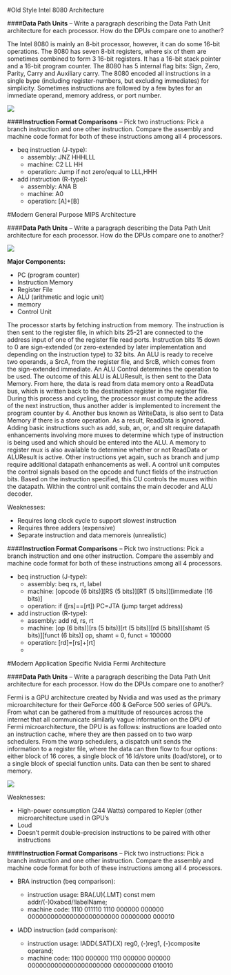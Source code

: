 #Old Style Intel 8080 Architecture

####**Data Path Units** – Write a paragraph describing the Data Path Unit architecture for each processor. How do the DPUs compare one to another?

The Intel 8080 is mainly an 8-bit processor, however, it can do some 16-bit operations. The 8080 has seven 8-bit registers, where six of them are sometimes combined to form 3 16-bit registers. It has a 16-bit stack pointer and a 16-bit program counter. The 8080 has 5 internal flag bits: Sign, Zero, Parity, Carry and Auxiliary carry. The 8080 encoded all instructions in a single bype (including register-numbers, but excluding immediates) for simplicity. Sometimes instructions are followed by a few bytes for an immediate operand, memory address, or port number. 

[<img src="https://upload.wikimedia.org/wikipedia/commons/5/5d/Intel_8080_arch.svg">](https://en.wikipedia.org/wiki/Intel_8080)

####**Instruction Format Comparisons** – Pick two instructions: Pick a branch instruction and one other instruction. Compare the assembly and machine code format for both of these instructions among all 4 processors.

* beq instruction (J-type): 
  * assembly:  JNZ HHHLLL
  * machine:   C2 LL HH
  * operation: Jump if not zero/equal to LLL,HHH
* add instruction (R-type):
  * assembly:  ANA B
  * machine:   A0
  * operation: [A]+[B]


#Modern General Purpose MIPS Architecture

####**Data Path Units** – Write a paragraph describing the Data Path Unit architecture for each processor. How do the DPUs compare one to another?

<img src="http://s3.amazonaws.com/answer-board-image/2009431318246337436150401462503453.jpg">

**Major Components:**
  * PC (program counter)
  * Instruction Memory
  * Register File
  * ALU (arithmetic and logic unit)
  * memory
  * Control Unit

The processor starts by fetching instruction from memory. The instruction is then sent to the register file, in which bits 25-21 are connected to the address input of one of the register file read ports. Instruction bits 15 down to 0 are sign-extended (or zero-extended by later implementation and depending on the instruction type) to 32 bits. An ALU is ready to receive two operands, a SrcA, from the register file, and SrcB, which comes from the sign-extended immediate. An ALU Control determines the operation to be used. The outcome of this ALU is ALUResult, is then sent to the Data Memory. From here, the data is read from data memory onto a ReadData bus, which is written back to the destination register in the register file. During this process and cycling, the processor must compute the address of the next instruction, thus another adder is implemented to increment the program counter by 4. Another bus known as WriteData, is also sent to Data Memory if there is a store operation. As a result, ReadData is ignored. Adding basic instructions such as add, sub, an, or, and slt require datapath enhancements involving more muxes to determine which type of instruction is being used and which should be entered into the ALU. A memory to register mux is also available to determine whether or not ReadData or ALUResult is active. Other instructions yet again, such as branch and jump require additional datapath enhancements as well. A control unit computes the control signals based on the opcode and funct fields of the instruction bits. Based on the instruction specified, this CU controls the muxes within the datapath. Within the control unit contains the main decoder and ALU decoder. 

Weaknesses: 
  * Requires long clock cycle to support slowest instruction
  * Requires three adders (expensive)
  * Separate instruction and data memoreis (unrealistic)

####**Instruction Format Comparisons** – Pick two instructions: Pick a branch instruction and one other instruction. Compare the assembly and machine code format for both of these instructions among all 4 processors.

* beq instruction (J-type): 
  * assembly:  beq rs, rt, label
  * machine:   [opcode (6 bits)][RS (5 bits)][RT (5 bits)][immediate (16 bits)]
  * operation: if ([rs]==[rt]) PC=JTA (jump target address)
* add instruction (R-type):
  * assembly:  add rd, rs, rt 
  * machine:   [op (6 bits)][rs (5 bits)][rt (5 bits)][rd (5 bits)][shamt (5 bits)][funct (6 bits)]
						op, shamt = 0, funct = 100000
  * operation: [rd]=[rs]+[rt]
  * 
  

#Modern Application Specific Nvidia Fermi Architecture

####**Data Path Units** – Write a paragraph describing the Data Path Unit architecture for each processor. How do the DPUs compare one to another?

Fermi is a GPU architecture created by Nvidia and was used as the primary microarchitecture for their GeForce 400 & GeForce 500 series of GPU’s. From what can be gathered from a multitude of resources across the internet that all communicate similarly vague information on the DPU of Fermi microarchitecture, the DPU is as follows: instructions are loaded onto an instruction cache, where they are then passed on to two warp schedulers. From the warp schedulers, a dispatch unit sends the information to a register file, where the data can then flow to four options: either block of 16 cores, a single block of 16 ld/store units (load/store), or to a single block of special function units. Data can then be sent to shared memory.

[<img src="http://assets.hardwarezone.com/images/SM.jpg">](http://assets.hardwarezone.com/images/SM.jpg)

Weaknesses:
  * High-power consumption (244 Watts) compared to Kepler (other microarchitecture used in GPU’s
  * Loud
  * Doesn’t permit double-precision instructions to be paired with other instructions


####**Instruction Format Comparisons** – Pick two instructions: Pick a branch instruction and one other instruction. Compare the assembly and machine code format for both of these instructions among all 4 processors.

* BRA instruction (beq comparison): 
  * instruction usage: BRA(.U)(.LMT)  const mem addr/(-)0xabcd/!labelName;
  * machine code: 1110 011110 1110 000000 000000 000000000000000000000000 00000000 000010
  
* IADD instruction (add comparison):
  * instruction usage: IADD(.SAT)(.X) reg0, (-)reg1, (-)composite operand;
  * machine code: 1100 000000 1110 000000 000000 0000000000000000000000 0000000000 010010
